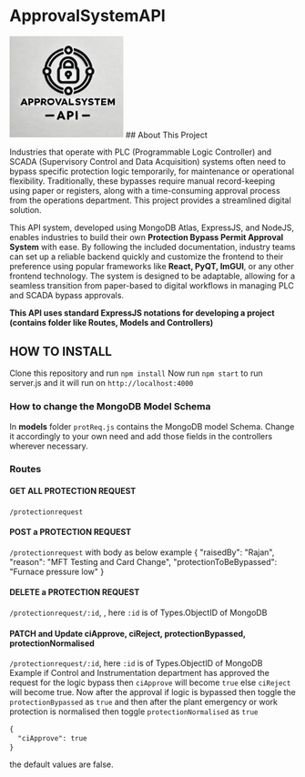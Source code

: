 # ApprovalSystemAPI
<img src="https://github.com/MihirSrivastava-tech/ApprovalSystemAPI/blob/main/logo.jpg" width="200" />
## About This Project

Industries that operate with PLC (Programmable Logic Controller) and SCADA (Supervisory Control and Data Acquisition) systems often need to bypass specific protection logic temporarily, for maintenance or operational flexibility. Traditionally, these bypasses require manual record-keeping using paper or registers, along with a time-consuming approval process from the operations department. This project provides a streamlined digital solution.

This API system, developed using MongoDB Atlas, ExpressJS, and NodeJS, enables industries to build their own **Protection Bypass Permit Approval System** with ease. By following the included documentation, industry teams can set up a reliable backend quickly and customize the frontend to their preference using popular frameworks like **React, PyQT, ImGUI**, or any other frontend technology. The system is designed to be adaptable, allowing for a seamless transition from paper-based to digital workflows in managing PLC and SCADA bypass approvals.

**This API uses standard ExpressJS notations for developing a project (contains folder like Routes, Models and Controllers)**

## HOW TO INSTALL
Clone this repository and run ```npm install```
Now run ```npm start``` to run server.js and it will run on ```http://localhost:4000```
### How to change the MongoDB Model Schema
In **models** folder ```protReq.js``` contains the MongoDB model Schema. Change it accordingly to your own need and add those fields in the controllers wherever necessary.
### Routes
#### GET ALL PROTECTION REQUEST
```/protectionrequest```

#### POST a PROTECTION REQUEST
```/protectionrequest```
with body as below example
{
    "raisedBy": "Rajan",
    "reason": "MFT Testing and Card Change",
    "protectionToBeBypassed": "Furnace pressure low"
}

#### DELETE a PROTECTION REQUEST
```/protectionrequest/:id```, , here ```:id``` is of Types.ObjectID of MongoDB

#### PATCH and Update ciApprove, ciReject, protectionBypassed, protectionNormalised
```/protectionrequest/:id```, here ```:id``` is of Types.ObjectID of MongoDB
Example if Control and Instrumentation department has approved the request for the logic bypass then ```ciApprove``` will become ```true``` else ```ciReject``` will become true. 
Now after the approval if logic is bypassed then toggle the ```protectionBypassed``` as ```true``` and then after the plant emergency or work protection is normalised then toggle ```protectionNormalised``` as ```true```
```
{
  "ciApprove": true
}
```
the default values are false.
